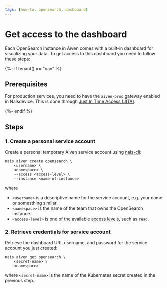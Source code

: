 ```yaml
---
tags: [how-to, opensearch, dashboard]
---
```


# Get access to the dashboard

Each OpenSearch instance in Aiven comes with a built-in dashboard for visualizing your data.
To get access to this dashboard you need to follow these steps:

{%- if tenant() == "nav" %}
## Prerequisites

For production services, you need to have the `aiven-prod` gateway enabled in Naisdevice. 
This is done through [Just In Time Access (JITA)](../../../operate/naisdevice/explanations/jita.md).

{%- endif %}

## Steps

### 1. Create a personal service account

Create a personal temporary Aiven service account using [nais-cli](../../../operate/cli/README.md):

```shell
nais aiven create opensearch \
    <username> \
    <namespace> \
    --access <access-level> \
    --instance <name-of-instance>
```
   
where

- `<username>` is a descriptive name for the service account, e.g. your name or somesthing similar.
- `<namespace>` is the name of the team that owns the OpenSearch instance.
- `<access-level>` is one of the available [access levels](../reference/README.md#access-levels), such as `read`.

### 2. Retrieve credentials for service account

Retrieve the dashboard URI, username, and password for the service account you just created:

```shell
nais aiven get opensearch \
    <secret-name> \
    <namespace>
```

where `<secret-name>` is the name of the Kubernetes secret created in the previous step.
